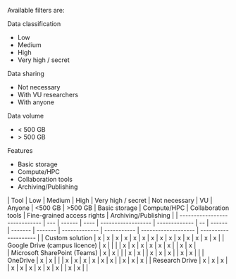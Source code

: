 Available filters are:

Data classification
- Low
- Medium
- High
- Very high / secret
    
Data sharing
- Not necessary
- With VU researchers
- With anyone

Data volume
- < 500 GB
- \> 500 GB

Features
- Basic storage
- Compute/HPC
- Collaboration tools
- Archiving/Publishing


| Tool                          | Low | Medium | High | Very high / secret | Not necessary | VU | Anyone | <500 GB | >500 GB | Basic storage | Compute/HPC | Collaboration tools | Fine-grained access rights | Archiving/Publishing |
| ----------------------------- | --- | ------ | ---- | ------------------ | ------------- | -- | ------ | ------- | ------- | ------------- | ----------- | ------------------- | -------------------- |
| Custom solution               | x   | x      | x    | x                  | x             | x  | x      | x       | x       |   x           | x                   | x   | x                | x |
| Google Drive (campus licence) | x   |        |      |                    | x             | x  | x      | x       | x       |   x           |                     | x           | x          |   
| Microsoft SharePoint (Teams)  | x   | x      |      |                    | x             | x  |        | x       | x       |   x           |  | x | x |  |
| OneDrive                      | x   | x      |      |	                   | x             | x  | x      | x       | x       |   x           |  | x | x | x |
| Research Drive                | x   | x      | x    |                    | x             | x  | x      | x       | x       |   x           |  | x | x |  |

